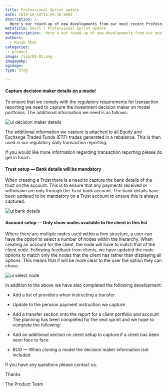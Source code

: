 ```yaml
---
title: Professional Sprint update
date: 2019-10-18T15:04:10.000Z
description: >-
  Here's our round-up of new developments from our most recent Professional Sprint...
metatitle: Seccl | Professional Sprint update
metadescription:  Here's our round-up of new developments from our most recent Professional Sprint...
authors:
  - Ronak Shah
categories:
 - product
image: /img/03-01.png
imagewebp:
ogimage:
type: blog

---
```


#### Capture decision maker details on a model

To ensure that we comply with the regulatory requirements for transaction reporting we need to capture the investment decision maker on model portfolios. The additional information we need is as follows:

![ui decision maker details](/img/03-01.png)

The additional information we capture is attached to all Equity and Exchange Traded Funds (ETF) trades generated in a rebalance. This is then used in our regulatory daily transaction reporting.

If you would like more information regarding transaction reporting please do get in touch.

#### Trust setup — Bank details will be mandatory

When creating a Trust there is a need to capture the bank details of the trust on the account. This is to ensure that any payments received or withdrawn are only through the Trust bank account. The bank details have been updated to be mandatory on a Trust account to ensure this is always captured.

![ui bank details](/img/03-02.png)

#### Account setup — Only show nodes available to the client in this list

Where there are multiple nodes used within a firm structure, a user can have the option to select a number of nodes within the hierarchy. When creating an account for the client, the node will have to match that of the client node. Following feedback from clients, we have updated the node options to match only the nodes that the client has rather than displaying all options. This means that it will be more clear to the user the option they can chose.

![ui select node](/img/03-03.png)

In addition to the above we have also completed the following development:

* Add a list of providers when instructing a transfer
* Update to the pension payment instruction we capture
* Add a transfer section onto the report for a client portfolio and account
The planning has been completed for the next sprint and we hope to complete the following:

* Add an additional section on client setup to capture if a client has been seen face to face
* BUG — When cloning a model the decision maker information isnt included

If you have any questions please contact us.

Thanks

The Product Team
